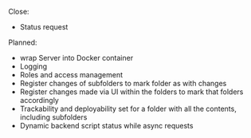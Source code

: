 Close:
* Status request


Planned:
* wrap Server into Docker container
* Logging
* Roles and access management
* Register changes of subfolders to mark folder as with changes
* Register changes made via UI within the folders to mark that folders accordingly
* Trackability and deployability set for a folder with all the contents, including subfolders
* Dynamic backend script status while async requests